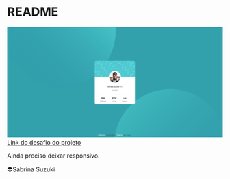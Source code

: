 # README

<img src="imagem.jpg" alt="imagem do projeto">
<a href="https://www.frontendmentor.io/challenges/3column-preview-card-component-pH92eAR2-">Link do desafio do projeto</a>
<p>Ainda preciso deixar responsivo.</p>
<p>👽Sabrina Suzuki</p>
